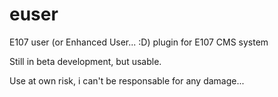 # euser
E107 user (or Enhanced User... :D) plugin  for E107 CMS system

Still in beta development, but usable.

Use at own risk, i can't be responsable for any damage...

